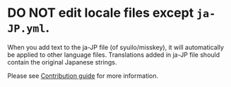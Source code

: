 # **DO NOT edit locale files** except `ja-JP.yml`.

When you add text to the ja-JP file (of syuilo/misskey), it will automatically be applied to other language files.
Translations added in ja-JP file should contain the original Japanese strings.

Please see [Contribution guide](../CONTRIBUTING.md) for more information.
